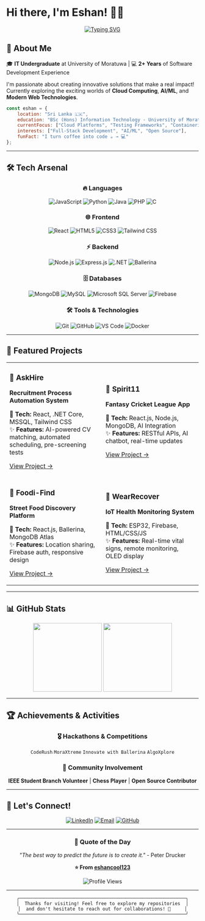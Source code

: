 # Hi there, I'm Eshan! 👋🚀

<div align="center">
  
[![Typing SVG](https://readme-typing-svg.herokuapp.com?font=Fira+Code&pause=1000&color=36BCF7&center=true&vCenter=true&width=435&lines=Full+Stack+Developer;IT+Undergraduate+%40+UoM;AI%2FML+Enthusiast;Problem+Solver)](https://git.io/typing-svg)

</div>

## 🌟 About Me

🎓 **IT Undergraduate** at University of Moratuwa | 💻 **2+ Years** of Software Development Experience

I'm passionate about creating innovative solutions that make a real impact! Currently exploring the exciting worlds of **Cloud Computing**, **AI/ML**, and **Modern Web Technologies**.

```javascript
const eshan = {
    location: "Sri Lanka 🇱🇰",
    education: "BSc (Hons) Information Technology - University of Moratuwa",
    currentFocus: ["Cloud Platforms", "Testing Frameworks", "Containerization"],
    interests: ["Full-Stack Development", "AI/ML", "Open Source"],
    funFact: "I turn coffee into code ☕ → 💻"
};
```

---

## 🛠️ Tech Arsenal

<div align="center">

### 🔥 Languages
![JavaScript](https://img.shields.io/badge/-JavaScript-F7DF1E?style=for-the-badge&logo=javascript&logoColor=black)
![Python](https://img.shields.io/badge/-Python-3776AB?style=for-the-badge&logo=python&logoColor=white)
![Java](https://img.shields.io/badge/-Java-007396?style=for-the-badge&logo=java&logoColor=white)
![PHP](https://img.shields.io/badge/-PHP-777BB4?style=for-the-badge&logo=php&logoColor=white)
![C](https://img.shields.io/badge/-C-A8B9CC?style=for-the-badge&logo=c&logoColor=black)

### 🌐 Frontend
![React](https://img.shields.io/badge/-React-61DAFB?style=for-the-badge&logo=react&logoColor=black)
![HTML5](https://img.shields.io/badge/-HTML5-E34F26?style=for-the-badge&logo=html5&logoColor=white)
![CSS3](https://img.shields.io/badge/-CSS3-1572B6?style=for-the-badge&logo=css3&logoColor=white)
![Tailwind CSS](https://img.shields.io/badge/-Tailwind_CSS-38B2AC?style=for-the-badge&logo=tailwind-css&logoColor=white)

### ⚡ Backend
![Node.js](https://img.shields.io/badge/-Node.js-339933?style=for-the-badge&logo=node.js&logoColor=white)
![Express.js](https://img.shields.io/badge/-Express.js-000000?style=for-the-badge&logo=express&logoColor=white)
![.NET](https://img.shields.io/badge/-.NET-512BD4?style=for-the-badge&logo=dotnet&logoColor=white)
![Ballerina](https://img.shields.io/badge/-Ballerina-FF5000?style=for-the-badge&logo=ballerina&logoColor=white)

### 🗄️ Databases
![MongoDB](https://img.shields.io/badge/-MongoDB-47A248?style=for-the-badge&logo=mongodb&logoColor=white)
![MySQL](https://img.shields.io/badge/-MySQL-4479A1?style=for-the-badge&logo=mysql&logoColor=white)
![Microsoft SQL Server](https://img.shields.io/badge/-SQL_Server-CC2927?style=for-the-badge&logo=microsoft-sql-server&logoColor=white)
![Firebase](https://img.shields.io/badge/-Firebase-FFCA28?style=for-the-badge&logo=firebase&logoColor=black)

### 🛠️ Tools & Technologies
![Git](https://img.shields.io/badge/-Git-F05032?style=for-the-badge&logo=git&logoColor=white)
![GitHub](https://img.shields.io/badge/-GitHub-181717?style=for-the-badge&logo=github&logoColor=white)
![VS Code](https://img.shields.io/badge/-VS_Code-007ACC?style=for-the-badge&logo=visual-studio-code&logoColor=white)
![Docker](https://img.shields.io/badge/-Docker-2496ED?style=for-the-badge&logo=docker&logoColor=white)

</div>

---

## 🚀 Featured Projects

<div align="center">

<table>
<tr>
<td width="50%">

### 🎯 AskHire
**Recruitment Process Automation System**

🔧 **Tech:** React, .NET Core, MSSQL, Tailwind CSS  
✨ **Features:** AI-powered CV matching, automated scheduling, pre-screening tests

[View Project →](https://github.com/AskHire)

</td>
<td width="50%">

### 🏏 Spirit11
**Fantasy Cricket League App**

🔧 **Tech:** React.js, Node.js, MongoDB, AI Integration  
✨ **Features:** RESTful APIs, AI chatbot, real-time updates

[View Project →](https://github.com/Code-Crusaders-UOM)

</td>
</tr>
<tr>
<td width="50%">

### 🍕 Foodi-Find
**Street Food Discovery Platform**

🔧 **Tech:** React.js, Ballerina, MongoDB Atlas  
✨ **Features:** Location sharing, Firebase auth, responsive design

[View Project →](https://github.com/eshancool123/foodi-find)

</td>
<td width="50%">

### 🏥 WearRecover
**IoT Health Monitoring System**

🔧 **Tech:** ESP32, Firebase, HTML/CSS/JS  
✨ **Features:** Real-time vital signs, remote monitoring, OLED display

[View Project →](https://github.com/eshancool123/wearrecover)

</td>
</tr>
</table>

</div>

---

## 📊 GitHub Stats

<div align="center">
  
<img height="180em" src="https://github-readme-stats.vercel.app/api?username=eshancool123&show_icons=true&theme=tokyonight&include_all_commits=true&count_private=true"/>
<img height="180em" src="https://github-readme-stats.vercel.app/api/top-langs/?username=eshancool123&layout=compact&langs_count=8&theme=tokyonight"/>

</div>

<div align="center">

</div>

---

## 🏆 Achievements & Activities

<div align="center">

### 🎖️ Hackathons & Competitions
`CodeRush` `MoraXtreme` `Innovate with Ballerina` `AlgoXplore`

### 🤝 Community Involvement
**IEEE Student Branch Volunteer** | **Chess Player** | **Open Source Contributor**

</div>

---

## 🤝 Let's Connect!

<div align="center">

[![LinkedIn](https://img.shields.io/badge/-LinkedIn-0077B5?style=for-the-badge&logo=linkedin&logoColor=white)](https://www.linkedin.com/in/eshan-senadhi-2084312a8/)
[![Email](https://img.shields.io/badge/-Email-D14836?style=for-the-badge&logo=gmail&logoColor=white)](mailto:eshansenadhi5@gmail.com)
[![GitHub](https://img.shields.io/badge/-GitHub-181717?style=for-the-badge&logo=github&logoColor=white)](https://github.com/eshancool123)

</div>

---

<div align="center">

### 💭 Quote of the Day
*"The best way to predict the future is to create it."* - Peter Drucker

**⭐ From [eshancool123](https://github.com/eshancool123)**

![Profile Views](https://komarev.com/ghpvc/?username=eshancool123&color=brightgreen&style=flat-square)

</div>

---

<div align="center">

```
╭─────────────────────────────────────────────────────────────╮
│  Thanks for visiting! Feel free to explore my repositories  │
│  and don't hesitate to reach out for collaborations! 🚀     │
╰─────────────────────────────────────────────────────────────╯
```

</div>
